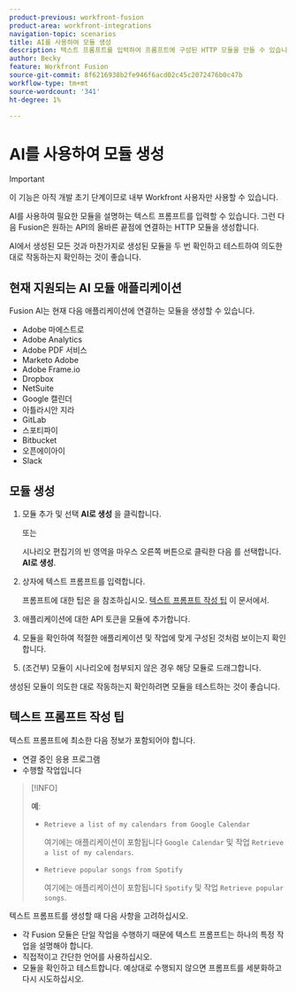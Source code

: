 ```yaml
---
product-previous: workfront-fusion
product-area: workfront-integrations
navigation-topic: scenarios
title: AI를 사용하여 모듈 생성
description: 텍스트 프롬프트를 입력하여 프롬프트에 구성된 HTTP 모듈을 만들 수 있습니다.
author: Becky
feature: Workfront Fusion
source-git-commit: 8f6216938b2fe946f6acd02c45c2072476b0c47b
workflow-type: tm+mt
source-wordcount: '341'
ht-degree: 1%

---
```


# AI를 사용하여 모듈 생성

<!--DO NOT DELETE - linked through CSH-->

>[!IMPORTANT]
>
>이 기능은 아직 개발 초기 단계이므로 내부 Workfront 사용자만 사용할 수 있습니다.

AI를 사용하여 필요한 모듈을 설명하는 텍스트 프롬프트를 입력할 수 있습니다. 그런 다음 Fusion은 원하는 API의 올바른 끝점에 연결하는 HTTP 모듈을 생성합니다.

AI에서 생성된 모든 것과 마찬가지로 생성된 모듈을 두 번 확인하고 테스트하여 의도한 대로 작동하는지 확인하는 것이 좋습니다.

## 현재 지원되는 AI 모듈 애플리케이션

Fusion AI는 현재 다음 애플리케이션에 연결하는 모듈을 생성할 수 있습니다.

* Adobe 마에스트로
* Adobe Analytics
* Adobe PDF 서비스
* Marketo Adobe
* Adobe Frame.io
* Dropbox
* NetSuite
* Google 캘린더
* 아틀라시안 지라
* GitLab
* 스포티파이
* Bitbucket
* 오픈에이아이
* Slack

## 모듈 생성

1. 모듈 추가 및 선택 **AI로 생성** 을 클릭합니다.

   또는

   시나리오 편집기의 빈 영역을 마우스 오른쪽 버튼으로 클릭한 다음 를 선택합니다. **AI로 생성**.
1. 상자에 텍스트 프롬프트를 입력합니다.

   프롬프트에 대한 팁은 을 참조하십시오. [텍스트 프롬프트 작성 팁](#tips-for-creating-text-prompts) 이 문서에서.
1. 애플리케이션에 대한 API 토큰을 모듈에 추가합니다.
1. 모듈을 확인하여 적절한 애플리케이션 및 작업에 맞게 구성된 것처럼 보이는지 확인합니다.
1. (조건부) 모듈이 시나리오에 첨부되지 않은 경우 해당 모듈로 드래그합니다.

생성된 모듈이 의도한 대로 작동하는지 확인하려면 모듈을 테스트하는 것이 좋습니다.

## 텍스트 프롬프트 작성 팁

텍스트 프롬프트에 최소한 다음 정보가 포함되어야 합니다.

* 연결 중인 응용 프로그램
* 수행할 작업입니다

>[!INFO]
>
>**예**:
>
>* `Retrieve a list of my calendars from Google Calendar`
>
>   여기에는 애플리케이션이 포함됩니다 `Google Calendar` 및 작업 `Retrieve a list of my calendars`.
>
>* `Retrieve popular songs from Spotify`
>
>   여기에는 애플리케이션이 포함됩니다 `Spotify` 및 작업 `Retrieve popular songs`.

텍스트 프롬프트를 생성할 때 다음 사항을 고려하십시오.

* 각 Fusion 모듈은 단일 작업을 수행하기 때문에 텍스트 프롬프트는 하나의 특정 작업을 설명해야 합니다.
* 직접적이고 간단한 언어를 사용하십시오.
* 모듈을 확인하고 테스트합니다. 예상대로 수행되지 않으면 프롬프트를 세분화하고 다시 시도하십시오.



